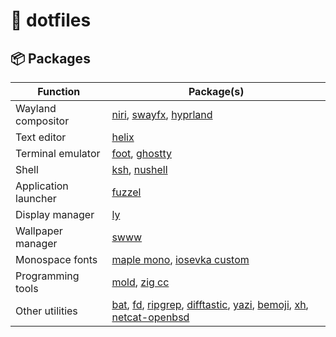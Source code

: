 # 🐚 dotfiles

## 📦 Packages

| Function | Package(s) |
|----------|------------|
| Wayland compositor | [niri](https://github.com/YaLTeR/niri), [swayfx](https://github.com/willpower3309/swayfx), [hyprland](https://github.com/hyprwm/Hyprland) |
| Text editor | [helix](https://github.com/helix-editor/helix) |
| Terminal emulator | [foot](https://codeberg.org/dnkl/foot), [ghostty](https://github.com/ghostty-org/ghostty) |
| Shell | [ksh](https://github.com/ibara/oksh), [nushell](https://github.com/nushell/nushell) |
| Application launcher | [fuzzel](https://codeberg.org/dnkl/fuzzel) |
| Display manager | [ly](https://github.com/fairyglade/ly) |
| Wallpaper manager | [swww](https://github.com/LGFae/swww) |
| Monospace fonts | [maple mono](https://github.com/subframe7536/maple-font), [iosevka custom](https://github.com/be5invis/Iosevka) |
| Programming tools | [mold](https://github.com/rui314/mold), [zig cc](https://ziglang.org/) |
| Other utilities | [bat](https://github.com/sharkdp/bat), [fd](https://github.com/sharkdp/fd), [ripgrep](https://github.com/BurntSushi/ripgrep), [difftastic](https://github.com/Wilfred/difftastic), [yazi](https://github.com/sxyazi/yazi), [bemoji](https://github.com/marty-oehme/bemoji), [xh](https://github.com/ducaale/xh), [netcat-openbsd](https://salsa.debian.org/debian/netcat-openbsd) |
